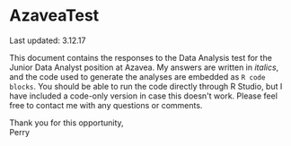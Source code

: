 # AzaveaTest
Last updated: 3.12.17


This document contains the responses to the Data Analysis test for the Junior Data Analyst position at Azavea. 
My answers are written in *italics*, and the code used to generate the analyses are embedded as `R code blocks`. 
You should be able to run the code directly through R Studio, but I have included a code-only version in case this doesn't work. 
Please feel free to contact me with any questions or comments.  

Thank you for this opportunity,  
Perry  
